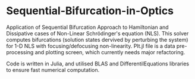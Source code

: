 # Sequential-Bifurcation-in-Optics
Application of Sequential Bifurcation Approach to Hamiltonian and Dissipative cases of Non-Linear Schrödinger's equation (NLS). This solver computes bifurcations 
(solution states dervived by perturbing the system) for 1-D NLS with focusing/defocusing non-linearity.
Plt.jl file is a data pre-processing and plotting screen, which currently needs major refactoring.

Code is written in Julia, and utilised BLAS and DifferentilEquations libraries to ensure fast numerical computation.
